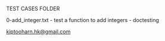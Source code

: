TEST CASES FOLDER

0-add_integer.txt - test a function to add integers - doctesting

<author><kiptooharn.hk@gmail.com>
